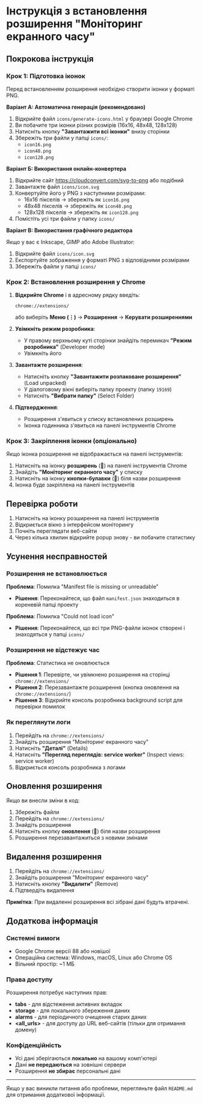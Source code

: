 # Інструкція з встановлення розширення "Моніторинг екранного часу"

## Покрокова інструкція

### Крок 1: Підготовка іконок

Перед встановленням розширення необхідно створити іконки у форматі PNG.

**Варіант А: Автоматична генерація (рекомендовано)**

1. Відкрийте файл `icons/generate-icons.html` у браузері Google Chrome
2. Ви побачите три іконки різних розмірів (16x16, 48x48, 128x128)
3. Натисніть кнопку **"Завантажити всі іконки"** внизу сторінки
4. Збережіть три файли у папці `icons/`:
   - `icon16.png`
   - `icon48.png`
   - `icon128.png`

**Варіант Б: Використання онлайн-конвертера**

1. Відкрийте сайт https://cloudconvert.com/svg-to-png або подібний
2. Завантажте файл `icons/icon.svg`
3. Конвертуйте його у PNG з наступними розмірами:
   - 16x16 пікселів → збережіть як `icon16.png`
   - 48x48 пікселів → збережіть як `icon48.png`
   - 128x128 пікселів → збережіть як `icon128.png`
4. Помістіть усі три файли у папку `icons/`

**Варіант В: Використання графічного редактора**

Якщо у вас є Inkscape, GIMP або Adobe Illustrator:
1. Відкрийте файл `icons/icon.svg`
2. Експортуйте зображення у форматі PNG з відповідними розмірами
3. Збережіть файли у папці `icons/`

### Крок 2: Встановлення розширення у Chrome

1. **Відкрийте Chrome** і в адресному рядку введіть:
   ```
   chrome://extensions/
   ```
   або виберіть **Меню (⋮)** → **Розширення** → **Керувати розширеннями**

2. **Увімкніть режим розробника**:
   - У правому верхньому куті сторінки знайдіть перемикач **"Режим розробника"** (Developer mode)
   - Увімкніть його

3. **Завантажте розширення**:
   - Натисніть кнопку **"Завантажити розпаковане розширення"** (Load unpacked)
   - У діалоговому вікні виберіть папку проекту (папку `19169`)
   - Натисніть **"Вибрати папку"** (Select Folder)

4. **Підтвердження**:
   - Розширення з'явиться у списку встановлених розширень
   - Іконка годинника з'явиться на панелі інструментів Chrome

### Крок 3: Закріплення іконки (опціонально)

Якщо іконка розширення не відображається на панелі інструментів:

1. Натисніть на іконку **розширень** (🧩) на панелі інструментів Chrome
2. Знайдіть **"Моніторинг екранного часу"** у списку
3. Натисніть на іконку **кнопки-булавки** (📌) біля назви розширення
4. Іконка буде закріплена на панелі інструментів

## Перевірка роботи

1. Натисніть на іконку розширення на панелі інструментів
2. Відкриється вікно з інтерфейсом моніторингу
3. Почніть переглядати веб-сайти
4. Через кілька хвилин відкрийте popup знову - ви побачите статистику

## Усунення несправностей

### Розширення не встановлюється

**Проблема**: Помилка "Manifest file is missing or unreadable"
- **Рішення**: Переконайтеся, що файл `manifest.json` знаходиться в кореневій папці проекту

**Проблема**: Помилка "Could not load icon"
- **Рішення**: Переконайтеся, що всі три PNG-файли іконок створені і знаходяться у папці `icons/`

### Розширення не відстежує час

**Проблема**: Статистика не оновлюється
- **Рішення 1**: Перевірте, чи увімкнено розширення на сторінці `chrome://extensions/`
- **Рішення 2**: Перезавантажте розширення (кнопка оновлення на `chrome://extensions/`)
- **Рішення 3**: Відкрийте консоль розробника background script для перевірки помилок

### Як переглянути логи

1. Перейдіть на `chrome://extensions/`
2. Знайдіть розширення "Моніторинг екранного часу"
3. Натисніть **"Деталі"** (Details)
4. Натисніть **"Перегляд переглядів: service worker"** (Inspect views: service worker)
5. Відкриється консоль розробника з логами

## Оновлення розширення

Якщо ви внесли зміни в код:

1. Збережіть файли
2. Перейдіть на `chrome://extensions/`
3. Знайдіть розширення
4. Натисніть кнопку **оновлення** (🔄) біля назви розширення
5. Розширення перезавантажиться з новими змінами

## Видалення розширення

1. Перейдіть на `chrome://extensions/`
2. Знайдіть розширення "Моніторинг екранного часу"
3. Натисніть кнопку **"Видалити"** (Remove)
4. Підтвердіть видалення

**Примітка**: При видаленні розширення всі зібрані дані будуть втрачені.

## Додаткова інформація

### Системні вимоги

- Google Chrome версії 88 або новішої
- Операційна система: Windows, macOS, Linux або Chrome OS
- Вільний простір: ~1 МБ

### Права доступу

Розширення потребує наступних прав:
- **tabs** - для відстеження активних вкладок
- **storage** - для локального збереження даних
- **alarms** - для періодичного очищення старих даних
- **<all_urls>** - для доступу до URL веб-сайтів (тільки для отримання домену)

### Конфіденційність

- Усі дані зберігаються **локально** на вашому комп'ютері
- Дані **не передаються** на зовнішні сервери
- Розширення **не збирає** персональні дані

---

Якщо у вас виникли питання або проблеми, перегляньте файл `README.md` для отримання додаткової інформації.

